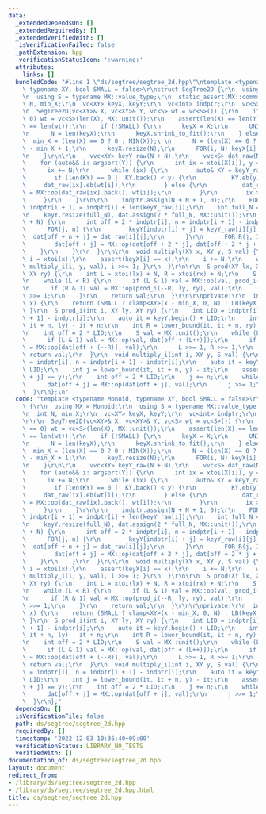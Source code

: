 ```yaml
---
data:
  _extendedDependsOn: []
  _extendedRequiredBy: []
  _extendedVerifiedWith: []
  _isVerificationFailed: false
  _pathExtension: hpp
  _verificationStatusIcon: ':warning:'
  attributes:
    links: []
  bundledCode: "#line 1 \"ds/segtree/segtree_2d.hpp\"\ntemplate <typename Monoid,\
    \ typename XY, bool SMALL = false>\r\nstruct SegTree2D {\r\n  using MX = Monoid;\r\
    \n  using S = typename MX::value_type;\r\n  static_assert(MX::commute);\r\n  int\
    \ N, min_X;\r\n  vc<XY> keyX, keyY;\r\n  vc<int> indptr;\r\n  vc<S> dat;\r\n\r\
    \n  SegTree2D(vc<XY>& X, vc<XY>& Y, vc<S> wt = vc<S>()) {\r\n    if (len(wt) ==\
    \ 0) wt = vc<S>(len(X), MX::unit());\r\n    assert(len(X) == len(Y) && len(X)\
    \ == len(wt));\r\n    if (!SMALL) {\r\n      keyX = X;\r\n      UNIQUE(keyX);\r\
    \n      N = len(keyX);\r\n      keyX.shrink_to_fit();\r\n    } else {\r\n    \
    \  min_X = (len(X) == 0 ? 0 : MIN(X));\r\n      N = (len(X) == 0 ? 0 : MAX(X))\
    \ - min_X + 1;\r\n      keyX.resize(N);\r\n      FOR(i, N) keyX[i] = min_X + i;\r\
    \n    }\r\n\r\n    vvc<XY> keyY_raw(N + N);\r\n    vvc<S> dat_raw(N + N);\r\n\
    \    for (auto&& i: argsort(Y)) {\r\n      int ix = xtoi(X[i]), y = Y[i];\r\n\
    \      ix += N;\r\n      while (ix) {\r\n        auto& KY = keyY_raw[ix];\r\n\
    \        if (len(KY) == 0 || KY.back() < y) {\r\n          KY.eb(y);\r\n     \
    \     dat_raw[ix].eb(wt[i]);\r\n        } else {\r\n          dat_raw[ix].back()\
    \ = MX::op(dat_raw[ix].back(), wt[i]);\r\n        }\r\n        ix >>= 1;\r\n \
    \     }\r\n    }\r\n\r\n    indptr.assign(N + N + 1, 0);\r\n    FOR(i, N + N)\
    \ indptr[i + 1] = indptr[i] + len(keyY_raw[i]);\r\n    int full_N = indptr.back();\r\
    \n    keyY.resize(full_N), dat.assign(2 * full_N, MX::unit());\r\n    FOR(i, N\
    \ + N) {\r\n      int off = 2 * indptr[i], n = indptr[i + 1] - indptr[i];\r\n\
    \      FOR(j, n) {\r\n        keyY[indptr[i] + j] = keyY_raw[i][j];\r\n      \
    \  dat[off + n + j] = dat_raw[i][j];\r\n      }\r\n      FOR_R(j, 1, n) {\r\n\
    \        dat[off + j] = MX::op(dat[off + 2 * j], dat[off + 2 * j + 1]);\r\n  \
    \    }\r\n    }\r\n  }\r\n\r\n  void multiply(XY x, XY y, S val) {\r\n    int\
    \ i = xtoi(x);\r\n    assert(keyX[i] == x);\r\n    i += N;\r\n    while (i) {\
    \ multiply_i(i, y, val), i >>= 1; }\r\n  }\r\n\r\n  S prod(XY lx, XY rx, XY ly,\
    \ XY ry) {\r\n    int L = xtoi(lx) + N, R = xtoi(rx) + N;\r\n    S val = MX::unit();\r\
    \n    while (L < R) {\r\n      if (L & 1) val = MX::op(val, prod_i(L++, ly, ry));\r\
    \n      if (R & 1) val = MX::op(prod_i(--R, ly, ry), val);\r\n      L >>= 1, R\
    \ >>= 1;\r\n    }\r\n    return val;\r\n  }\r\n\r\nprivate:\r\n  inline int xtoi(XY\
    \ x) {\r\n    return (SMALL ? clamp<XY>(x - min_X, 0, N) : LB(keyX, x));\r\n \
    \ }\r\n  S prod_i(int i, XY ly, XY ry) {\r\n    int LID = indptr[i], n = indptr[i\
    \ + 1] - indptr[i];\r\n    auto it = keyY.begin() + LID;\r\n    int L = lower_bound(it,\
    \ it + n, ly) - it + n;\r\n    int R = lower_bound(it, it + n, ry) - it + n;\r\
    \n    int off = 2 * LID;\r\n    S val = MX::unit();\r\n    while (L < R) {\r\n\
    \      if (L & 1) val = MX::op(val, dat[off + (L++)]);\r\n      if (R & 1) val\
    \ = MX::op(dat[off + (--R)], val);\r\n      L >>= 1, R >>= 1;\r\n    }\r\n   \
    \ return val;\r\n  }\r\n  void multiply_i(int i, XY y, S val) {\r\n    int LID\
    \ = indptr[i], n = indptr[i + 1] - indptr[i];\r\n    auto it = keyY.begin() +\
    \ LID;\r\n    int j = lower_bound(it, it + n, y) - it;\r\n    assert(keyY[LID\
    \ + j] == y);\r\n    int off = 2 * LID;\r\n    j += n;\r\n    while (j) {\r\n\
    \      dat[off + j] = MX::op(dat[off + j], val);\r\n      j >>= 1;\r\n    }\r\n\
    \  }\r\n};\n"
  code: "template <typename Monoid, typename XY, bool SMALL = false>\r\nstruct SegTree2D\
    \ {\r\n  using MX = Monoid;\r\n  using S = typename MX::value_type;\r\n  static_assert(MX::commute);\r\
    \n  int N, min_X;\r\n  vc<XY> keyX, keyY;\r\n  vc<int> indptr;\r\n  vc<S> dat;\r\
    \n\r\n  SegTree2D(vc<XY>& X, vc<XY>& Y, vc<S> wt = vc<S>()) {\r\n    if (len(wt)\
    \ == 0) wt = vc<S>(len(X), MX::unit());\r\n    assert(len(X) == len(Y) && len(X)\
    \ == len(wt));\r\n    if (!SMALL) {\r\n      keyX = X;\r\n      UNIQUE(keyX);\r\
    \n      N = len(keyX);\r\n      keyX.shrink_to_fit();\r\n    } else {\r\n    \
    \  min_X = (len(X) == 0 ? 0 : MIN(X));\r\n      N = (len(X) == 0 ? 0 : MAX(X))\
    \ - min_X + 1;\r\n      keyX.resize(N);\r\n      FOR(i, N) keyX[i] = min_X + i;\r\
    \n    }\r\n\r\n    vvc<XY> keyY_raw(N + N);\r\n    vvc<S> dat_raw(N + N);\r\n\
    \    for (auto&& i: argsort(Y)) {\r\n      int ix = xtoi(X[i]), y = Y[i];\r\n\
    \      ix += N;\r\n      while (ix) {\r\n        auto& KY = keyY_raw[ix];\r\n\
    \        if (len(KY) == 0 || KY.back() < y) {\r\n          KY.eb(y);\r\n     \
    \     dat_raw[ix].eb(wt[i]);\r\n        } else {\r\n          dat_raw[ix].back()\
    \ = MX::op(dat_raw[ix].back(), wt[i]);\r\n        }\r\n        ix >>= 1;\r\n \
    \     }\r\n    }\r\n\r\n    indptr.assign(N + N + 1, 0);\r\n    FOR(i, N + N)\
    \ indptr[i + 1] = indptr[i] + len(keyY_raw[i]);\r\n    int full_N = indptr.back();\r\
    \n    keyY.resize(full_N), dat.assign(2 * full_N, MX::unit());\r\n    FOR(i, N\
    \ + N) {\r\n      int off = 2 * indptr[i], n = indptr[i + 1] - indptr[i];\r\n\
    \      FOR(j, n) {\r\n        keyY[indptr[i] + j] = keyY_raw[i][j];\r\n      \
    \  dat[off + n + j] = dat_raw[i][j];\r\n      }\r\n      FOR_R(j, 1, n) {\r\n\
    \        dat[off + j] = MX::op(dat[off + 2 * j], dat[off + 2 * j + 1]);\r\n  \
    \    }\r\n    }\r\n  }\r\n\r\n  void multiply(XY x, XY y, S val) {\r\n    int\
    \ i = xtoi(x);\r\n    assert(keyX[i] == x);\r\n    i += N;\r\n    while (i) {\
    \ multiply_i(i, y, val), i >>= 1; }\r\n  }\r\n\r\n  S prod(XY lx, XY rx, XY ly,\
    \ XY ry) {\r\n    int L = xtoi(lx) + N, R = xtoi(rx) + N;\r\n    S val = MX::unit();\r\
    \n    while (L < R) {\r\n      if (L & 1) val = MX::op(val, prod_i(L++, ly, ry));\r\
    \n      if (R & 1) val = MX::op(prod_i(--R, ly, ry), val);\r\n      L >>= 1, R\
    \ >>= 1;\r\n    }\r\n    return val;\r\n  }\r\n\r\nprivate:\r\n  inline int xtoi(XY\
    \ x) {\r\n    return (SMALL ? clamp<XY>(x - min_X, 0, N) : LB(keyX, x));\r\n \
    \ }\r\n  S prod_i(int i, XY ly, XY ry) {\r\n    int LID = indptr[i], n = indptr[i\
    \ + 1] - indptr[i];\r\n    auto it = keyY.begin() + LID;\r\n    int L = lower_bound(it,\
    \ it + n, ly) - it + n;\r\n    int R = lower_bound(it, it + n, ry) - it + n;\r\
    \n    int off = 2 * LID;\r\n    S val = MX::unit();\r\n    while (L < R) {\r\n\
    \      if (L & 1) val = MX::op(val, dat[off + (L++)]);\r\n      if (R & 1) val\
    \ = MX::op(dat[off + (--R)], val);\r\n      L >>= 1, R >>= 1;\r\n    }\r\n   \
    \ return val;\r\n  }\r\n  void multiply_i(int i, XY y, S val) {\r\n    int LID\
    \ = indptr[i], n = indptr[i + 1] - indptr[i];\r\n    auto it = keyY.begin() +\
    \ LID;\r\n    int j = lower_bound(it, it + n, y) - it;\r\n    assert(keyY[LID\
    \ + j] == y);\r\n    int off = 2 * LID;\r\n    j += n;\r\n    while (j) {\r\n\
    \      dat[off + j] = MX::op(dat[off + j], val);\r\n      j >>= 1;\r\n    }\r\n\
    \  }\r\n};"
  dependsOn: []
  isVerificationFile: false
  path: ds/segtree/segtree_2d.hpp
  requiredBy: []
  timestamp: '2022-12-03 10:36:40+09:00'
  verificationStatus: LIBRARY_NO_TESTS
  verifiedWith: []
documentation_of: ds/segtree/segtree_2d.hpp
layout: document
redirect_from:
- /library/ds/segtree/segtree_2d.hpp
- /library/ds/segtree/segtree_2d.hpp.html
title: ds/segtree/segtree_2d.hpp
---
```

